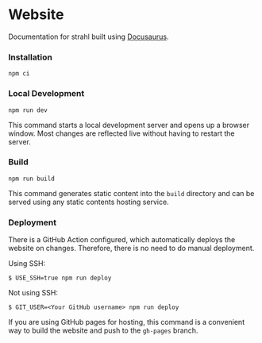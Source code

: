 # Website

Documentation for strahl built using [Docusaurus](https://docusaurus.io/).

### Installation

`npm ci`

### Local Development

`npm run dev`

This command starts a local development server and opens up a browser window. Most changes are reflected live without having to restart the server.

### Build

`npm run build`

This command generates static content into the `build` directory and can be served using any static contents hosting service.

### Deployment

There is a GitHub Action configured, which automatically deploys the website on changes. Therefore, there is no need to do manual deployment.

Using SSH:

```
$ USE_SSH=true npm run deploy
```

Not using SSH:

```
$ GIT_USER=<Your GitHub username> npm run deploy
```

If you are using GitHub pages for hosting, this command is a convenient way to build the website and push to the `gh-pages` branch.
